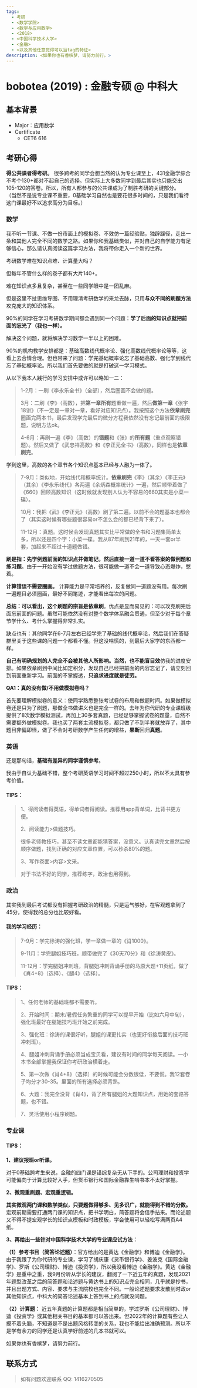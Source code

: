 ```yaml
---
tags:
  - 考研
  - <数学学院>
  - <数学与应用数学>
  - <2018>
  - <中国科学技术大学>
  - <金融>
  - <以及其他任意觉得可以当tag的特征>
description: <如果你也有香槟梦，请努力前行。>
---
```


# bobotea (2019) : 金融专硕 @ 中科大

## 基本背景

- Major：应用数学
- Certificate
  - CET6 616  

## 考研心得

**得公共课者得考研。**
很多跨考的同学会想当然的认为专业课至上，431金融学综合不考个130+都对不起自己的选择。但实际上大多数同学到最后其实也只能交出105-120的答卷。所以，所有人都参与的公共课成为了制胜考研的关键部分。
（当然不是说专业课不重要，0基础学习自然也是要花很多时间的，只是我们看待这门课最好不以追求高分为目标。）
### 数学

我不听一节课、不做一份市面上的模拟卷、不效仿一篇经验贴，独辟蹊径，走出一条和其他人完全不同的数学之路。如果你和我基础类似，并对自己的自学能力有足够信心，那么请认真阅读这篇学习方法，我将带你走入一个新的世界。

考研数学难在知识点难、计算量大吗？

但每年不管什么样的卷子都有大片140+。

难在知识点多且复杂，甚至在一些同学眼中是一团乱麻。

但是这里不扯思维导图、不用理清考研数学的来龙去脉，只用**与众不同的刷题方法**攻克庞大的知识体系。

90%的同学在学习考研数学期间都会遇到同一个问题：**学了后面的知识点就把前面的忘光了（我也一样）。**



解决这个问题，就将解决学习数学一半以上的困难。



90%的机构教学安排都是：基础高数线代概率论、强化高数线代概率论等等，这看上去合情合理。但也带来了问题：学完基础概率论忘了基础高数、强化学到线代忘了基础概率论。所以我们首先要做的就是打破这一学习模式。

从以下我本人践行的学习安排中或许可以略知一二：

>1-2月：一刷《李永乐全书》（全部），然后圈画不会做的题。
>
>3月：二刷《李》（高数），把**第一章所有**题重做一遍，然后**做第一章**《张宇18讲》（不一定是一章对一章，看好对应知识点）。我按照这个方法**依章刷完**圈画完两本书，最后发现学完最后的微分方程我依然没有忘记最前面的极限题，说明方法ok。
>
>4-6月：再刷一遍《李》（高数）的**错题**和《张》的**所有题**（重点观察错题）。然后又做了《武忠祥高数》和《李正元全书》（高数），同样也是**依章刷完**。

学到这里，高数的各个章节各个知识点基本已经与人融为一体了。

>7-9月：类似地，开始线代和概率统计。**依章刷完**《李》（其余）《李正元》（其余）《李永乐线代》各两遍《余炳森概率统计》一遍，然后顺带着做了《660》回顾高数知识（这时候就发现别人认为不容易的660其实是小菜一碟）。
>
>10月：我把《武》《李正元》（高数）刷了第二遍。以前不会的题基本也都会了（其实这时候有哪些题很容易or不怎么会的都已经背下来了）。
>
>11-12月：真题。这时候会发现真题其实比平常做的全书和习题集简单太多，所以还是四个字：小菜一碟。我从87年刷到21年的，一天一套or半套，加起来不超过十道题做错。

**刷是指：**先学例题前面的知识点并做笔记，然后直接一道一道不看答案的做**例题和练习题**。由于一开始没有学过做题方法，很可能做一道不会一道导致心态爆炸，憋着。

**计算错误不需要圈画。** 计算能力是平常培养的，反复做同一道题没有用。每次刷一遍题目必须圈画，最好不同笔迹，才能看出每次的问题。

**总结：**可以看出，这个刷题的宗旨是**依章刷**。优点是显而易见的：可以攻克刷完后面忘前面的问题。虽然可能依然没有对整个数学体系融会贯通，但至少对于每个章节学什么、考什么掌握得非常扎实。

缺点也有：其他同学在6-7月左右已经学完了基础的线代概率论，然后我们在答疑群里关于这些课的问题一个都看不懂。但这没啥慌的，到最后大家学的东西都一样。

**自己有明确规划的人完全不会被其他人所影响。**当然，也**不能盲目效**仿我的进度安排。如果依章刷到中间比如定积分，发现自己已经把前面的内容忘记了，请立刻回到前面重新学习。前面的不掌握透，**只追求进度就是徒劳。**

**QA1：真的没有做/不用做模拟卷吗？**

首先要理解模拟卷的意义：使同学熟悉整张考试卷的布局和做题时间。如果做模拟卷还是只为了刷题，那做全书做讲义也是完全一样的。去年为你代研的专业课班级提供了8次数学模拟测试，再加上30多套真题，已经足够掌握试卷的题量，自然不需要额外做模拟卷。我也买了两套主流模拟卷，都只做了不到半套就放弃了，其中题目非偏即怪，做了不会对考研数学产生任何的增益，**果断**回归**真题**。



### 英语

还是那句话，**基础有差异的同学谨慎参考**。

我由于自认为基础不错，整个考研英语学习时间不超过250小时，所以不太具有参考价值。

#### **TIPS：**

> 1、得阅读者得英语，得单词者得阅读。推荐用app背单词，比背书更方便。
>
> 2、阅读能力>做题技巧。
>
> 很多老师教技巧，甚至不读文章都能猜答案，没意义。认真读完文章然后按顺序做题，找到正确的对应文章位置，可以秒杀80%的题。
>
> 3、写作卷面>内容>文采。
>
> 对于书法不好的同学，推荐练字，政治也用得到。

### 政治

其实我到最后考试都没有把握考研政治的精髓，只是运气够好，在客观题拿到了45分，使得我的总分也比较好看。

#### **我的学习经历：**

> 7-9月：学完徐涛的强化班，学一章做一章的《肖1000》。
>
> 9-11月：学完腿姐技巧班，顺带做完了《30天70分》和《徐涛黄皮》。
>
> 11-12月：学完腿姐冲刺班，背腿姐冲刺背诵手册的马原大题+11页纸，做了《肖4+8》（选择）、《腿4》（选择）。

#### **TIPS：**

> 1、任何老师的基础班都不需要听。
>
> 2、开始时间：期末/暑假任务繁重的同学可以提早开始（比如六月中旬），强化班最好在腿姐技巧班开始之前完成。
>
> 3、强化班：徐涛的课很好听，腿姐的课更扎实（也更好衔接后面的技巧班冲刺班）。
>
> 4、腿姐冲刺背诵手册必须当成宝贝看，建议有时间的同学每天阅读。一小本书全部掌握我保证你考研政治横着走。
>
> 5、第一次做《肖4+8》（选择）的时候可能会分数很低，不要慌。我12套卷子均分才30-35。里面的所有选择必须背熟。
>
> 6、大题：我完全没背《肖4》，背了所有腿姐的大题知识点，用她的套路答题，也不错。
>
> 7、灵活使用小程序刷题。

### 专业课

#### **TIPS：**

**1、建议报班or听课。**

对于0基础跨考生来说，金融的四门课是错综复杂无从下手的。公司理财和投资学可能偏向于计算比较好入手，但货币银行和国际金融靠生啃书本不太好掌握。

**2、微观重刷题、宏观重逻辑。**

**其实微观两门课和数学类似，只要题做得够多、见多识广，就能得到不错的分数。** 宏观前期需要打通两门课的知识点，把书学明白，简答题将会信手拈来。而论述题又不得不提宏观学长的知识点模板和时政模板，学会使用可以轻松写满两页A4纸。

**3、再给出一些针对中国科学技术大学的专业课应试方法：**

**（1）参考书目（简答论述题）**：官方给出的是黄达《金融学》和博迪《金融学》。由于我跟了为你代研的专业课，学习了胡庆康《货币银行学》、姜波克《国际金融学》、罗斯《公司理财》、博迪《投资学》，所以我没看博迪《金融学》。黄达《金融学》是重中之重，我9月份听从学长的建议，翻阅了一下近五年的真题，发现2021年题型改革之后的简答题和论述题与黄达书上的知识点完全相同，几乎就是抄书，并且出题方式、内容、要求与主流院校也完全不同。一般论述题要求发散到时政or其他知识点，中科大的简答论述基本上答到书上的点就没问题。

**（2）计算题：** 近五年真题的计算题都是相当简单的，学过罗斯《公司理财》、博迪《投资学》或其他相关书目的基本都可以答出来。但2022年的计算题有些让人摸不着头脑，不知道是不是出题风格转变的关系，我也不能给出准确预测。所以不是学有余力的同学还是认真学好前述的几本书就可以。

如果你也有香槟梦，请努力前行。

## 联系方式 
> 如有问题欢迎联系 QQ: 1416270505
